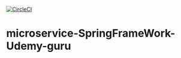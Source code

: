 [![CircleCI](https://circleci.com/gh/nhatvankhong/microservice-SpringFrameWork-Udemy-guru.svg?style=svg)](https://circleci.com/gh/nhatvankhong/microservice-SpringFrameWork-Udemy-guru)
# microservice-SpringFrameWork-Udemy-guru
